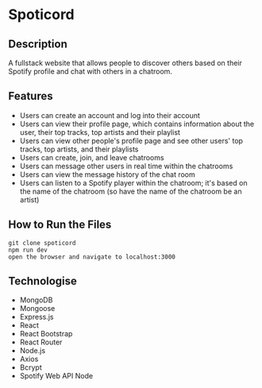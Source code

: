 # Spoticord

## Description
A fullstack website that allows people to discover others based on their Spotify profile and chat with others in a chatroom. 

## Features
- Users can create an account and log into their account
- Users can view their profile page, which contains information about the user, their top tracks, top artists and their playlist
- Users can view other people's profile page and see other users' top tracks, top artists, and their playlists
- Users can create, join, and leave chatrooms
- Users can message other users in real time within the chatrooms
- Users can view the message history of the chat room
- Users can listen to a Spotify player within the chatroom; it's based on the name of the chatroom (so have the name of the chatroom be an artist)

## How to Run the Files
```
git clone spoticord
npm run dev
open the browser and navigate to localhost:3000
```

## Technologise
- MongoDB
- Mongoose
- Express.js
- React
- React Bootstrap
- React Router
- Node.js
- Axios
- Bcrypt
- Spotify Web API Node

